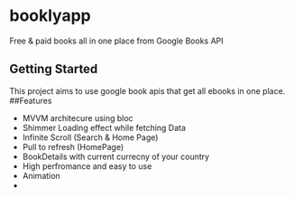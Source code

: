 # booklyapp

Free & paid books all in one place from Google Books API

## Getting Started

This project aims to use google book apis that get all ebooks in one place.
##Features
* MVVM architecure using bloc
* Shimmer Loading effect while fetching Data
* Infinite Scroll (Search & Home Page)
* Pull to refresh (HomePage)
* BookDetails with current currecny of your country
* High perfromance and easy to use
* Animation
* 
